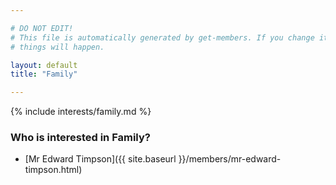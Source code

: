 ```yaml
---

# DO NOT EDIT!
# This file is automatically generated by get-members. If you change it, bad
# things will happen.

layout: default
title: "Family"

---
```


{% include interests/family.md %}

### Who is interested in Family?


* [Mr Edward Timpson]({{ site.baseurl }}/members/mr-edward-timpson.html)
